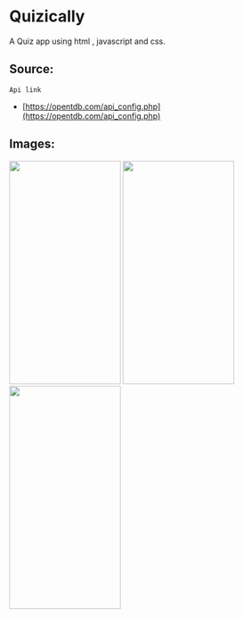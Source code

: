 ﻿
# Quizically
A Quiz app using  html , javascript and css.

## Source:
    Api link
 - [https://opentdb.com/api_config.php](https://opentdb.com/api_config.php)

## Images:
<img src="https://imgur.com/Fos6HfR.jpg" width="200"  height="400">
<img src="https://imgur.com/Fhlrzk2.jpg" width="200"  height="400">
<img src="https://imgur.com/xRlVHql.jpg" width="200"  height="400">


